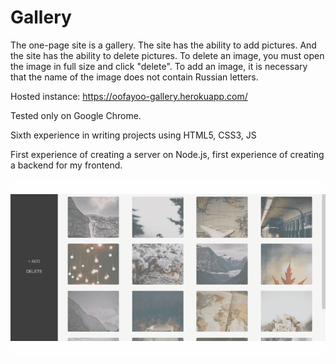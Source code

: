 # Gallery

The one-page site is a gallery. The site has the ability to add pictures. And the site has the ability to delete pictures.
To delete an image, you must open the image in full size and click "delete". To add an image, it is necessary that the name of the image does not contain Russian letters.

Hosted instance: https://oofayoo-gallery.herokuapp.com/

Tested only on Google Chrome.

Sixth experience in writing projects using HTML5, CSS3, JS

First experience of creating a server on Node.js, first experience of creating a backend for my frontend.

![weather_demo](https://github.com/oOFaYOo/Gallery/blob/master/demo_gallery.gif)
